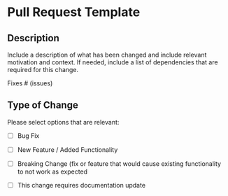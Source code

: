 # Pull Request Template

## Description

Include a description of what has been changed and include relevant motivation and context.
If needed, include a list of dependencies that are required for this change.

Fixes # (issues)

## Type of Change

Please select options that are relevant:

- [ ] Bug Fix
- [ ] New Feature / Added Functionality
- [ ] Breaking Change (fix or feature that would cause existing functionality to not work as expected
- [ ] This change requires documentation update

 
